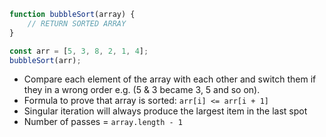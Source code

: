 ```js
function bubbleSort(array) {
    // RETURN SORTED ARRAY
}

const arr = [5, 3, 8, 2, 1, 4];
bubbleSort(arr); 
```
- Compare each element of the array with each other and switch them if they in a wrong order e.g. (5 & 3 became 3, 5 and so on).
- Formula to prove that array is sorted: `arr[i] <= arr[i + 1]`
- Singular iteration will always produce the largest item in the last spot 
- Number of passes = `array.length - 1`
